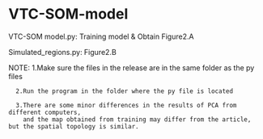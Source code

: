 # VTC-SOM-model

VTC-SOM model.py: Training model & Obtain Figure2.A

Simulated_regions.py: Figure2.B


NOTE: 1.Make sure the files in the release are in the same folder as the py files

      2.Run the program in the folder where the py file is located
      
      3.There are some minor differences in the results of PCA from different computers, 
        and the map obtained from training may differ from the article, but the spatial topology is similar.
